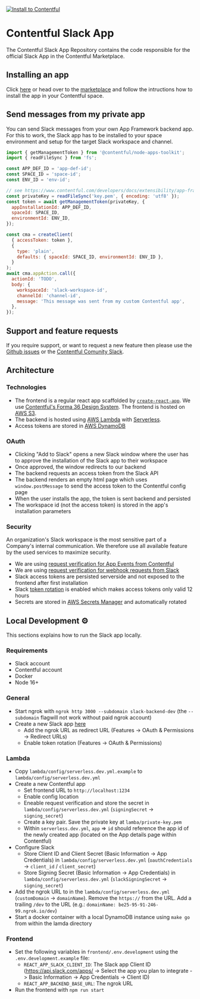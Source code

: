 [![Install to Contentful](https://www.ctfstatic.com/button/install-small.svg)](https://app.contentful.com/deeplink?link=apps&id=7ir40h24qLGSQWJ6JCS3sk)

# Contentful Slack App

The Contentful Slack App Repository contains the code responsible for the official Slack App in the Contentful Marketplace.

## Installing an app

Click [here](https://app.contentful.com/deeplink?link=apps&id=7ir40h24qLGSQWJ6JCS3sk) or head over to the [marketplace](https://www.contentful.com/marketplace/app/slack/) and follow the intructions how to install the app in your Contentful space.

## Send messages from my private app

You can send Slack messages from your own App Framework backend app. For this to work, the Slack app has to be installed to your space environment and setup for the target Slack workspace and channel.

```javascript
import { getManagementToken } from '@contentful/node-apps-toolkit';
import { readFileSync } from 'fs';

const APP_DEF_ID = 'app-def-id';
const SPACE_ID = 'space-id';
const ENV_ID = 'env-id';

// see https://www.contentful.com/developers/docs/extensibility/app-framework/app-keys/
const privateKey = readFileSync('key.pem', { encoding: 'utf8' });
const token = await getManagementToken(privateKey, {
  appInstallationId: APP_DEF_ID,
  spaceId: SPACE_ID,
  environmentId: ENV_ID,
});

const cma = createClient(
  { accessToken: token },
  {
    type: 'plain',
    defaults: { spaceId: SPACE_ID, environmentId: ENV_ID },
  }
);
await cma.appAction.call({
  actionId: 'TODO',
  body: {
    workspaceId: 'slack-workspace-id',
    channelId: 'channel-id',
    message: 'This message was sent from my custom Contentful app',
  },
});
```

## Support and feature requests

If you require support, or want to request a new feature then please use the [Github issues](https://github.com/contentful/slack-app/issues) or the [Contentful Comunity Slack](https://contentful.com/slack).

## Architecture

### Technologies

- The frontend is a regular react app scaffolded by [`create-react-app`](https://www.npmjs.com/package/create-contentful-app). We use [Contentful's Forma 36 Design System](https://f36.contentful.com/). The frontend is hosted on [AWS S3](https://aws.amazon.com/s3/).
- The backend is hosted using [AWS Lambda](https://aws.amazon.com/lambda/) with [Serverless](http://serverless.com/).
- Access tokens are stored in [AWS DynamoDB](https://aws.amazon.com/dynamodb)

### OAuth

- Clicking "Add to Slack" opens a new Slack window where the user has to approve the installation of the Slack app to their workspace
- Once approved, the window redirects to our backend
- The backend requests an access token from the Slack API
- The backend renders an empty html page which uses `window.postMessage` to send the access token to the Contentful config page
- When the user installs the app, the token is sent backend and persisted
- The workspace id (not the access token) is stored in the app's installation parameters

### Security

An organization's Slack workspace is the most sensitive part of a Company's internal communication. We therefore use all available feature by the used services to maximize security.

- We are using [request verification for App Events from Contentful](https://www.contentful.com/developers/docs/extensibility/app-framework/request-verification/)
- We are using [request verification for webhook requests from Slack](https://api.slack.com/authentication/verifying-requests-from-slack)
- Slack access tokens are persisted serverside and not exposed to the frontend after first installation
- Slack [token rotation](https://api.slack.com/authentication/rotation) is enabled which makes access tokens only valid 12 hours
- Secrets are stored in [AWS Secrets Manager](https://aws.amazon.com/secrets-manager/) and automatically rotated

## Local Development ⚙️

This sections explains how to run the Slack app locally.

### Requirements

- Slack account
- Contentful account
- Docker
- Node 16+

### General

- Start ngrok with `ngrok http 3000 --subdomain slack-backend-dev` (the `--subdomain` flagwill not work without paid ngrok account)
- Create a new Slack app [here](https://api.slack.com/apps)
  - Add the ngrok URL as redirect URL (Features -> OAuth & Permissions -> Redirect URLs)
  - Enable token rotation (Features -> OAuth & Permissions)

### Lambda

- Copy `lambda/config/serverless.dev.yml.example` to `lambda/config/serverless.dev.yml`
- Create a new Contentful app
  - Set frontend URL to `http://localhost:1234`
  - Enable config location
  - Eneable request verification and store the secret in `lambda/config/serverless.dev.yml` (`signingSecret` -> `signing_secret`)
  - Create a key pair. Save the private key at `lamba/private-key.pem`
  - Within `serverless.dev.yml`, `app` => `id` should reference the app id of the newly created app (located on the App details page within Contentful)
- Configure Slack
  - Store Client ID and Client Secret (Basic Information -> App Credentials) in `lambda/config/serverless.dev.yml` (`oauthCredentials` -> `client_id` / `client_secret`)
  - Store Signing Secret (Basic Information -> App Credentials) in `lambda/config/serverless.dev.yml` (`slackSigningSecret` -> `signing_secret`)
- Add the ngrok URL to in the `lambda/config/serverless.dev.yml` (`customDomain` -> `domainName`). Remove the `https://` from the URL. Add a trailing `/dev` to the URL (e.g.: `domainName: be25-95-91-246-99.ngrok.io/dev`)
- Start a docker container with a local DynamoDB instance using `make go` from within the lamda directory

### Frontend

- Set the following variables in `frontend/.env.development` using the `.env.development.example` file:
  - `REACT_APP_SLACK_CLIENT_ID`: The Slack app Client ID (https://api.slack.com/apps/ -> Select the app you plan to integrate -> Basic Information -> App Credentials -> Client ID)
  - `REACT_APP_BACKEND_BASE_URL`: The ngrok URL
- Run the frontend with `npm run start`

